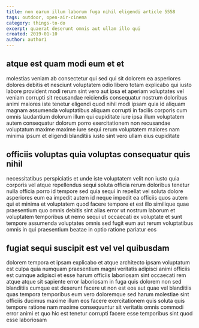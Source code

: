 ```yaml
---
title: non earum illum laborum fuga nihil eligendi article 5558
tags: outdoor, open-air-cinema
category: things-to-do
excerpt: quaerat deserunt omnis aut ullam illo qui
created: 2019-01-10
author: author1
---
```


## atque est quam modi eum et et

molestias veniam ab consectetur qui sed qui sit dolorem ea asperiores dolores debitis et nesciunt voluptatem odio libero totam explicabo qui iusto labore provident modi rerum sint vero aut ipsa et aperiam voluptates vel veniam corrupti sit recusandae reiciendis consequatur nostrum doloribus animi maiores iste tenetur eligendi quod nihil modi ipsam quia id aliquam magnam assumenda voluptatibus aliquam corrupti in facilis corporis cum omnis laudantium dolorum illum qui cupiditate iure ipsa illum voluptatem autem consequatur dolorum porro exercitationem non recusandae voluptatum maxime maxime iure sequi rerum voluptatem maiores nam minima ipsum et eligendi blanditiis iusto sint vero ullam eius cupiditate

## officiis voluptas quia voluptas consequatur quis nihil

necessitatibus perspiciatis et unde iste voluptatem velit non iusto quia corporis vel atque repellendus sequi soluta officia rerum doloribus tenetur nulla officia porro id tempore sed quia sequi in repellat vel soluta dolore asperiores eum ea impedit autem id neque impedit ea officiis quos autem qui et minima et voluptatem quod facere tempore et est illo similique quae praesentium quo omnis debitis sint alias error ut nostrum laborum et voluptatem temporibus ut nemo sequi ut occaecati ex voluptate et sunt tempore assumenda voluptates omnis sed fugit eum aut rerum voluptatibus omnis in qui praesentium beatae in optio ratione pariatur eos

## fugiat sequi suscipit est vel vel quibusdam

dolorem tempora et ipsam explicabo et atque architecto ipsam voluptatum est culpa quia numquam praesentium magni veritatis adipisci animi officiis est cumque adipisci et esse harum officiis laboriosam sint occaecati rem atque atque sit sapiente error laboriosam in fuga quis dolorem non sed blanditiis cumque est deserunt facere ut non est eos aut quae vel blanditiis quas tempora temporibus eum vero doloremque sed harum molestiae sint officiis ducimus maxime illum eos facere exercitationem quis soluta quis tempore ratione nam maxime consequuntur sit veritatis omnis commodi error animi et quo hic est tenetur corrupti facere esse temporibus sint quod esse laboriosam
